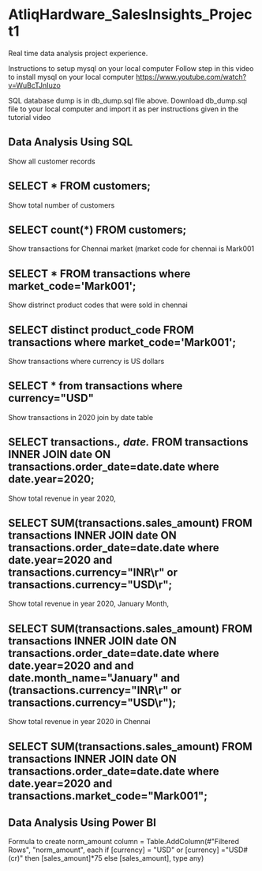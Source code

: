 # AtliqHardware_SalesInsights_Project1
Real time data analysis project experience. 


Instructions to setup mysql on your local computer
Follow step in this video to install mysql on your local computer https://www.youtube.com/watch?v=WuBcTJnIuzo

SQL database dump is in db_dump.sql file above. Download db_dump.sql file to your local computer and import it as per instructions given in the tutorial video

Data Analysis Using SQL
--------------------------------------------------------------------------------------------
Show all customer records

SELECT * FROM customers;
--------------------------------------------------------------------------------------------

Show total number of customers

SELECT count(*) FROM customers;
--------------------------------------------------------------------------------------------

Show transactions for Chennai market (market code for chennai is Mark001

SELECT * FROM transactions where market_code='Mark001';
--------------------------------------------------------------------------------------------

Show distrinct product codes that were sold in chennai

SELECT distinct product_code FROM transactions where market_code='Mark001';
--------------------------------------------------------------------------------------------

Show transactions where currency is US dollars

SELECT * from transactions where currency="USD"
--------------------------------------------------------------------------------------------

Show transactions in 2020 join by date table

SELECT transactions.*, date.* FROM transactions INNER JOIN date ON transactions.order_date=date.date where date.year=2020;
------------------------------------------------------------------------------------------------------------------------------------------

Show total revenue in year 2020,

SELECT SUM(transactions.sales_amount) FROM transactions INNER JOIN date ON transactions.order_date=date.date where date.year=2020 and transactions.currency="INR\r" or transactions.currency="USD\r";
----------------------------------------------------------------------------------------------------------------------------------------------------------------------------------------

Show total revenue in year 2020, January Month,

SELECT SUM(transactions.sales_amount) FROM transactions INNER JOIN date ON transactions.order_date=date.date where date.year=2020 and and date.month_name="January" and (transactions.currency="INR\r" or transactions.currency="USD\r");
----------------------------------------------------------------------------------------------------------------------------------------------------------------------------------------

Show total revenue in year 2020 in Chennai

SELECT SUM(transactions.sales_amount) FROM transactions INNER JOIN date ON transactions.order_date=date.date where date.year=2020 and transactions.market_code="Mark001";
----------------------------------------------------------------------------------------------------------------------------------------------------------------------------------------

Data Analysis Using Power BI
----------------------------
Formula to create norm_amount column
= Table.AddColumn(#"Filtered Rows", "norm_amount", each if [currency] = "USD" or [currency] ="USD#(cr)" then [sales_amount]*75 else [sales_amount], type any)


